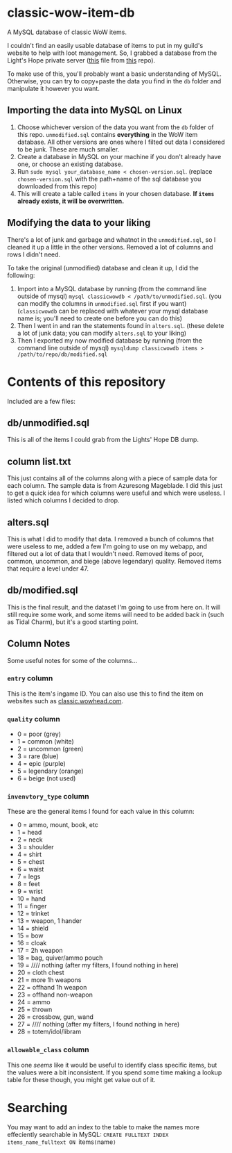 # classic-wow-item-db
A MySQL database of classic WoW items.

I couldn't find an easily usable database of items to put in my guild's website to help with loot management. So, I grabbed a database from the Light's Hope private server ([this](https://github.com/brotalnia/database/blob/master/world_full_05_october_2019.7z) file from [this](https://github.com/brotalnia/database) repo).

To make use of this, you'll probably want a basic understanding of MySQL. Otherwise, you can try to copy+paste the data you find in the `db` folder and manipulate it however you want.

## Importing the data into MySQL on Linux

1. Choose whichever version of the data you want from the `db` folder of this repo. `unmodified.sql` contains **everything** in the WoW item database. All other versions are ones where I filted out data I considered to be junk. These are much smaller.
1. Create a database in MySQL on your machine if you don't already have one, or choose an existing database.
1. Run `sudo mysql your_database_name < chosen-version.sql`. (replace `chosen-version.sql` with the path+name of the sql database you downloaded from this repo)
1. This will create a table called `items` in your chosen database. **If `items` already exists, it will be overwritten.**

## Modifying the data to your liking

There's a lot of junk and garbage and whatnot in the `unmodified.sql`, so I cleaned it up a little in the other versions. Removed a lot of columns and rows I didn't need.

To take the original (unmodified) database and clean it up, I did the following:

1. Import into a MySQL database by running (from the command line outside of mysql) `mysql classicwowdb < /path/to/unmodified.sql`. (you can modify the columns in `unmodified.sql` first if you want) (`classicwowdb` can be replaced with whatever your mysql database name is; you'll need to create one before you can do this)
1. Then I went in and ran the statements found in `alters.sql`. (these delete a lot of junk data; you can modify `alters.sql` to your liking)
1. Then I exported my now modified database by running (from the command line outside of mysql) `mysqldump classicwowdb items > /path/to/repo/db/modified.sql`

# Contents of this repository

Included are a few files:

## db/unmodified.sql
This is all of the items I could grab from the Lights' Hope DB dump.

## column list.txt
This just contains all of the columns along with a piece of sample data for each column. The sample data is from Azuresong Mageblade. I did this just to get a quick idea for which columns were useful and which were useless. I listed which columns I decided to drop.

## alters.sql
This is what I did to modify that data. I removed a bunch of columns that were useless to me, added a few I'm going to use on my webapp, and filtered out a lot of data that I wouldn't need. Removed items of poor, common, uncommon, and biege (above legendary) quality. Removed items that require a level under 47.

## db/modified.sql
This is the final result, and the dataset I'm going to use from here on. It will still require some work, and some items will need to be added back in (such as Tidal Charm), but it's a good starting point.

## Column Notes
Some useful notes for some of the columns...

### `entry` column
This is the item's ingame ID. You can also use this to find the item on websites such as [classic.wowhead.com](https://classic.wowhead.com/).

### `quality` column
- 0 = poor (grey)
- 1 = common (white)
- 2 = uncommon (green)
- 3 = rare (blue)
- 4 = epic (purple)
- 5 = legendary (orange)
- 6 = beige (not used)

### `invenvtory_type` column
These are the general items I found for each value in this column:

- 0 = ammo, mount, book, etc
- 1 = head
- 2 = neck
- 3 = shoulder
- 4 = shirt
- 5 = chest
- 6 = waist
- 7 = legs
- 8 = feet
- 9 = wrist
- 10 = hand
- 11 = finger
- 12 = trinket
- 13 = weapon, 1 hander
- 14 = shield
- 15 = bow
- 16 = cloak
- 17 = 2h weapon
- 18 = bag, quiver/ammo pouch
- 19 = //// nothing (after my filters, I found nothing in here)
- 20 = cloth chest
- 21 = more 1h weapons
- 22 = offhand 1h weapon
- 23 = offhand non-weapon
- 24 = ammo
- 25 = thrown
- 26 = crossbow, gun, wand
- 27 = //// nothing (after my filters, I found nothing in here)
- 28 = totem/idol/libram

### `allowable_class` column
This one _seems_ like it would be useful to identify class specific items, but the values were a bit inconsistent. If you spend some time making a lookup table for these though, you might get value out of it.

# Searching

You may want to add an index to the table to make the names more effeciently searchable in MySQL: `CREATE FULLTEXT INDEX items_name_fulltext ON `items`(`name`)`
